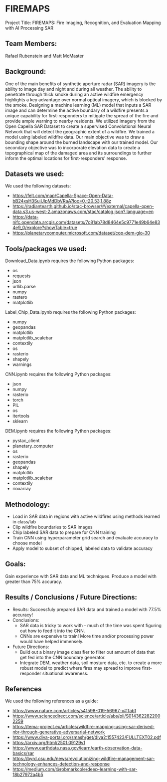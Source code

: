 # FIREMAPS
Project Title:
FIREMAPS: Fire Imaging, Recognition, and Evaluation Mapping with AI Processing SAR 

## Team Members:
Rafael Rubenstein and Matt McMaster

## Background:

One of the main benefits of synthetic aperture radar (SAR) imagery is the ability to image day and night and during all weather. The ability to penetrate through thick smoke during an active wildfire emergency highlights a key advantage over normal optical imagery, which is blocked by the smoke. Designing a machine learning (ML) model that inputs a SAR image and can determine the active boundary of a wildfire presents a unique capability for first-responders to mitigate the spread of the fire and provide ample warning to nearby residents. We utilized imagery from the Open Capella SAR Dataset to create a supervised Convolutional Neural Network that will detect the geographic extent of a wildfire. We trained a model using labeled wildfire data. Our main objective was to draw a bounding shape around the burned landscape with our trained model. Our secondary objective was to incorporate elevation data to create a topographical map of the damaged area and its surroundings to further inform the optimal locations for first-responders' response.

## Datasets we used:

We used the following datasets:
- https://felt.com/map/Capella-Space-Open-Data-bB24xsH3SuiUlpMdDbVRaA?loc=0,-20.53,1.88z
- https://radiantearth.github.io/stac-browser/#/external/capella-open-data.s3.us-west-2.amazonaws.com/stac/catalog.json?.language=en
- https://data-nifc.opendata.arcgis.com/datasets/7c81ab78d8464e5c9771e49b64e834e9_0/explore?showTable=true
- https://planetarycomputer.microsoft.com/dataset/cop-dem-glo-30

## Tools/packages we used:

Download_Data.ipynb requires the following Python packages:
- os
- requests
- json
- urllib.parse
- numpy
- rastero
- matplotlib

Label_Chip_Data.ipynb requires the following Python packages:
- numpy
- geopandas
- matplotlib
- matplotlib_scalebar
- contextily
- os
- rasterio
- shapely
- warnings

CNN.ipynb requires the following Python packages: 
- json
- numpy
- rasterio
- torch
- PIL
- os
- itertools
- sklearn

DEM.ipynb requires the following Python packages:
- pystac_client
- planetary_computer
- os
- rasterio
- geopandas
- shapely
- matplotlib
- matplotlib_scalebar
- contextily
- rioxarray

## Methodology:

- Load in SAR data in regions with active wildfires using methods learned in class/lab
- Clip wildfire boundaries to SAR images
- Chip labeled SAR data to prepare for CNN training
- Train CNN using hyperparameter grid search and evaluate accuracy to choose model
- Apply model to subset of chipped, labeled data to validate accuracy

## Goals:

Gain experience with SAR data and ML techniques. Produce a model with greater than 75% accuracy.

## Results / Conclusions / Future Directions:

- Results: Successfuly prepared SAR data and trained a model with 77.5% accuracy!
- Conclusions:
  - SAR data is tricky to work with - much of the time was spent figuring out how to feed it into the CNN.
  - CNNs are expensive to train! More time and/or processing power would have helped immensely.
- Future Directions:
  - Build out a binary image classifier to filter out amount of data that get fed into the CNN boundary generator.
  - Integrate DEM, weather data, soil mosture data, etc. to create a more robust model to predict where fires may spread to improve first-responder situational awareness.

## References

We used the following references as a guide:

- https://www.nature.com/articles/s41598-019-56967-x#Tab1
- https://www.sciencedirect.com/science/article/abs/pii/S0143622822002259
- https://tema-project.eu/articles/wildfire-mapping-using-sar-derived-nbr-through-generative-adversarial-network
- https://www.diva-portal.org/smash/get/diva2:1557423/FULLTEXT02.pdf
- https://arxiv.org/html/2501.09129v1
- https://www.earthdata.nasa.gov/learn/earth-observation-data-basics/sar
- https://byrd.osu.edu/news/revolutionizing-wildfire-management-sar-technology-enhances-detection-and-response
- https://medium.com/@robmarkcole/deep-learning-with-sar-18b27972a4b5
